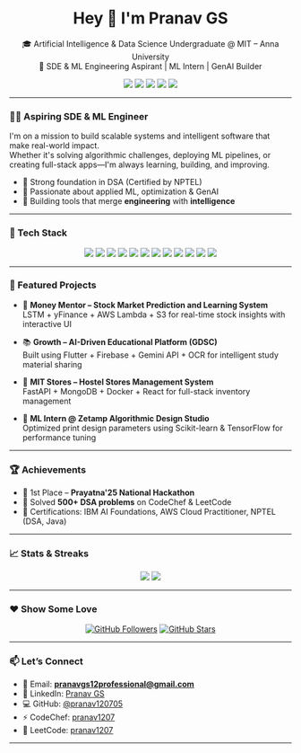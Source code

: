 <h1 align="center">Hey 👋 I'm Pranav GS</h1>

<p align="center">
  🎓 Artificial Intelligence & Data Science Undergraduate @ MIT – Anna University<br/>
  🤖  SDE & ML Engineering Aspirant | ML Intern | GenAI Builder
</p>

<p align="center">
  <a href="mailto:pranavgs120705@gmail.com"><img src="https://img.shields.io/badge/Gmail-pranavgs12professional@gmail.com-D14836?style=for-the-badge&logo=gmail&logoColor=white"/></a>
  <a href="https://www.linkedin.com/in/pranav-gs-609a2825a"><img src="https://img.shields.io/badge/LinkedIn-Pranav%20GS-0077B5?style=for-the-badge&logo=linkedin&logoColor=white"/></a>
  <a href="https://github.com/pranav120705"><img src="https://img.shields.io/badge/GitHub-pranav120705-181717?style=for-the-badge&logo=github&logoColor=white"/></a>
  <a href="https://www.codechef.com/users/pranav1207"><img src="https://img.shields.io/badge/CodeChef-pranav1207-5B4638?style=for-the-badge&logo=codechef&logoColor=white"/></a>
  <a href="https://leetcode.com/u/pranav1207/"><img src="https://img.shields.io/badge/LeetCode-pranav1207-FFA116?style=for-the-badge&logo=leetcode&logoColor=black"/></a>
</p>

---

### 👨‍💻 Aspiring SDE & ML Engineer

I'm on a mission to build scalable systems and intelligent software that make real-world impact.  
Whether it's solving algorithmic challenges, deploying ML pipelines, or creating full-stack apps—I'm always learning, building, and improving.

- 🚀 Strong foundation in DSA (Certified by NPTEL)
- 🧠 Passionate about applied ML, optimization & GenAI
- 🧪 Building tools that merge **engineering** with **intelligence**

---

### 🔧 Tech Stack

<p align="center">
  <img src="https://img.shields.io/badge/Python-3776AB?style=for-the-badge&logo=python&logoColor=white"/>
  <img src="https://img.shields.io/badge/C++-00599C?style=for-the-badge&logo=c%2B%2B&logoColor=white"/>
  <img src="https://img.shields.io/badge/Java-007396?style=for-the-badge&logo=java&logoColor=white"/>
  <img src="https://img.shields.io/badge/FastAPI-005571?style=for-the-badge&logo=fastapi&logoColor=white"/>
  <img src="https://img.shields.io/badge/React-20232A?style=for-the-badge&logo=react&logoColor=61DAFB"/>
  <img src="https://img.shields.io/badge/Flutter-02569B?style=for-the-badge&logo=flutter&logoColor=white"/>
  <img src="https://img.shields.io/badge/Firebase-FFCA28?style=for-the-badge&logo=firebase&logoColor=black"/>
  <img src="https://img.shields.io/badge/AWS-232F3E?style=for-the-badge&logo=amazonaws&logoColor=white"/>
  <img src="https://img.shields.io/badge/TensorFlow-FF6F00?style=for-the-badge&logo=tensorflow&logoColor=white"/>
  <img src="https://img.shields.io/badge/Scikit--learn-F7931E?style=for-the-badge&logo=scikit-learn&logoColor=white"/>
  <img src="https://img.shields.io/badge/MongoDB-47A248?style=for-the-badge&logo=mongodb&logoColor=white"/>
  <img src="https://img.shields.io/badge/Docker-2496ED?style=for-the-badge&logo=docker&logoColor=white"/>
</p>

---

### 📌 Featured Projects

- 💸 **Money Mentor – Stock Market Prediction and Learning System**  
  LSTM + yFinance + AWS Lambda + S3 for real-time stock insights with interactive UI

- 📚 **Growth – AI-Driven Educational Platform (GDSC)**  
  Built using Flutter + Firebase + Gemini API + OCR for intelligent study material sharing

- 🏢 **MIT Stores – Hostel Stores Management System**  
  FastAPI + MongoDB + Docker + React for full-stack inventory management

- 🧠 **ML Intern @ Zetamp Algorithmic Design Studio**  
  Optimized print design parameters using Scikit-learn & TensorFlow for performance tuning

---

### 🏆 Achievements

- 🥇 1st Place – **Prayatna'25 National Hackathon**
- 🧠 Solved **500+ DSA problems** on CodeChef & LeetCode
- 📜 Certifications: IBM AI Foundations, AWS Cloud Practitioner, NPTEL (DSA, Java)

---

### 📈 Stats & Streaks

<p align="center">
  <img src="https://github-readme-stats.vercel.app/api?username=pranav120705&show_icons=true&theme=radical" />
  <img src="https://github-readme-streak-stats.herokuapp.com?user=pranav120705&theme=radical&hide_border=true" />
</p>

---

### ❤️ Show Some Love

<p align="center">
  <a href="https://github.com/pranav120705"><img src="https://img.shields.io/github/followers/pranav120705?label=Follow%20Me&style=social" alt="GitHub Followers"/></a>
  <a href="https://github.com/pranav120705/pranav120705"><img src="https://img.shields.io/github/stars/pranav120705/pranav120705?style=social" alt="GitHub Stars"/></a>
</p>

---

### 📫 Let’s Connect

- 📧 Email: **pranavgs12professional@gmail.com**  
- 🔗 LinkedIn: [Pranav GS](https://www.linkedin.com/in/pranav-gs-609a2825a)  
- 💻 GitHub: [@pranav120705](https://github.com/pranav120705)  
- ⚡ CodeChef: [pranav1207](https://www.codechef.com/users/pranav1207)  
- 🧩 LeetCode: [pranav1207](https://leetcode.com/u/pranav1207/)

---
